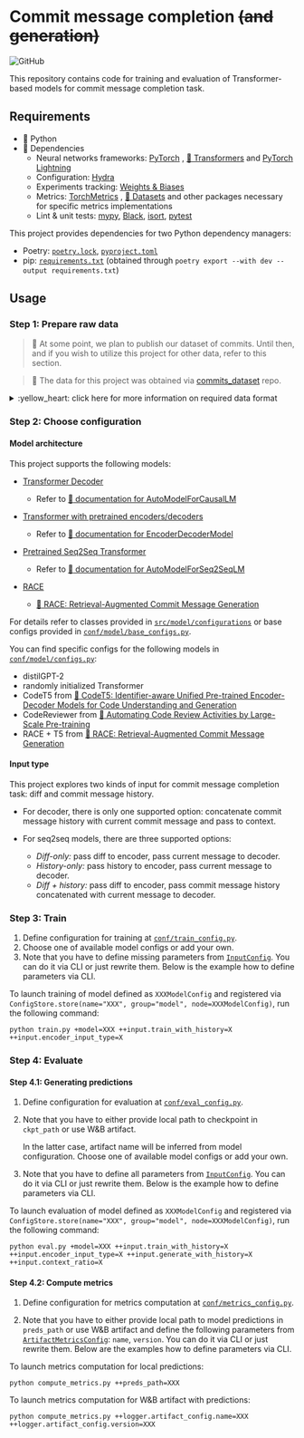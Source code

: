 # Commit message completion ~~(and generation)~~

![GitHub](https://img.shields.io/github/license/saridormi/commit_message_generation?style=for-the-badge)

This repository contains code for training and evaluation of Transformer-based models for commit message completion
task.

## Requirements

* :snake: Python
* :floppy_disk: Dependencies
    * Neural networks frameworks: [PyTorch](https://pytorch.org/)
        , [🤗 Transformers](https://huggingface.co/transformers/)
        and [PyTorch Lightning](https://www.pytorchlightning.ai/)
    * Configuration: [Hydra](https://hydra.cc/)
    * Experiments tracking: [Weights & Biases](https://wandb.ai/site)
    * Metrics: [TorchMetrics](https://torchmetrics.readthedocs.io/en/stable/)
      , [🤗 Datasets](https://huggingface.co/docs/datasets/)
      and other packages necessary for specific metrics implementations
    * Lint & unit tests: [mypy](https://github.com/python/mypy), [Black](https://black.readthedocs.io/en/stable/), [isort](https://pycqa.github.io/isort/), [pytest](https://docs.pytest.org/en/7.1.x/)

This project provides dependencies for two Python dependency managers:
* Poetry: [`poetry.lock`](poetry.lock), [`pyproject.toml`](pyproject.toml)
* pip: [`requirements.txt`](requirements.txt) (obtained through `poetry export --with dev --output requirements.txt`)
     
## Usage

### Step 1: Prepare raw data

> :construction: At some point, we plan to publish our dataset of commits. Until then, and if you wish to utilize this project 
> for other data, refer to this section.

> :star2: The data for this project was obtained via [commits_dataset](https://github.com/saridormi/commits_dataset) repo. 

<details>
<summary>:yellow_heart: click here for more information on required data format</summary>

This project expects all dataset parts to be stored in a separate JSONLines files:
```
 ├── ...  # data directory
 │   ├── train.jsonl
 │   ├── val.jsonl
 │   └── test.jsonl
 └── ...
```

In our case, each input example is commit. Also note that commits from each author should be in chronological order. Specifically, the following keys are expected in each row:

* `author`: Unique identifier for the author of commit.
* `message`: Commit message.
* `mods`: A list of modification made in a commit. Each modification should contain the following keys:
  * `change_type`: Type of modification (string, one of `MODIFY`, `ADD`, `DELETE`, `RENAME`, `COPY`, `UNKNOWN`).
  * `old_path`: Path to file before the commit (`None` when `change_type` is `ADD`).
  * `new_path`: Path to file after the commit (`None` when `change_type` is `DELETE`).
  * `diff`: Output of the `git diff` command for this specific file.

</details>

### Step 2: Choose configuration

#### Model architecture

This project supports the following models:

* [Transformer Decoder](src/model/configurations/decoder_wrapper.py)
  * Refer to [:hugs: documentation for AutoModelForCausalLM](https://huggingface.co/docs/transformers/model_doc/auto#transformers.AutoModelForCausalLM)
* [Transformer with pretrained encoders/decoders](src/model/configurations/encoder_decoder_wrapper.py)
  * Refer to [:hugs: documentation for EncoderDecoderModel](https://huggingface.co/docs/transformers/model_doc/encoder-decoder)
  
* [Pretrained Seq2Seq Transformer](src/model/configurations/seq2seq_wrapper.py)
  * Refer to [:hugs: documentation for AutoModelForSeq2SeqLM](https://huggingface.co/docs/transformers/model_doc/auto#transformers.AutoModelForSeq2SeqLM)

* [RACE](src/model/configurations/race_wrapper.py) 
  * [:scroll: RACE: Retrieval-Augmented Commit Message Generation](https://arxiv.org/abs/2203.02700v3)

For details refer to classes provided in [`src/model/configurations`](src/model/configurations) or base configs provided in [`conf/model/base_configs.py`](conf/model/base_configs.py).

You can find specific configs for the following models in [`conf/model/configs.py`](conf/model/configs.py):
* distilGPT-2
* randomly initialized Transformer
* CodeT5 from [:scroll: CodeT5: Identifier-aware Unified Pre-trained Encoder-Decoder Models for Code Understanding and Generation](https://arxiv.org/abs/2109.00859)
* CodeReviewer from [:scroll: Automating Code Review Activities by Large-Scale Pre-training](https://arxiv.org/abs/2203.09095)
* RACE + T5 from [:scroll: RACE: Retrieval-Augmented Commit Message Generation](https://arxiv.org/abs/2203.02700v3)

#### Input type

This project explores two kinds of input for commit message completion task: diff and commit message history. 

* For decoder, there is only one supported option: concatenate commit message history with current commit message and pass to context.

* For seq2seq models, there are three supported options:
  * *Diff-only:* pass diff to encoder, pass current message to decoder.
  * *History-only:* pass history to encoder, pass current message to decoder.
  * *Diff + history:* pass diff to encoder, pass commit message history concatenated with current message to decoder.

### Step 3: Train

1. Define configuration for training at [`conf/train_config.py`](conf/train_config.py).
2. Choose one of available model configs or add your own.
3. Note that you have to define missing parameters from [`InputConfig`](conf/data/input_config.py). You can do it via CLI or just rewrite them. Below is the example how to define parameters via CLI.

To launch training of model defined as `XXXModelConfig` and registered via `ConfigStore.store(name="XXX", group="model", node=XXXModelConfig)`, run the following command:
```
python train.py +model=XXX ++input.train_with_history=X ++input.encoder_input_type=X
```

### Step 4: Evaluate

#### Step 4.1: Generating predictions

1. Define configuration for evaluation at [`conf/eval_config.py`](conf/eval_config.py).

2. Note that you have to either provide local path to checkpoint in `ckpt_path` or use W&B artifact.

   In the latter case, artifact name will be inferred from model configuration. Choose one of available model configs or add your own. 

3. Note that you have to define all parameters from [`InputConfig`](conf/data/input_config.py). You can do it via CLI or just rewrite them. Below is the example how to define parameters via CLI.

To launch evaluation of model defined as `XXXModelConfig` and registered via `ConfigStore.store(name="XXX", group="model", node=XXXModelConfig)`, run the following command:
```
python eval.py +model=XXX ++input.train_with_history=X ++input.encoder_input_type=X ++input.generate_with_history=X ++input.context_ratio=X
```

#### Step 4.2: Compute metrics

1. Define configuration for metrics computation at [`conf/metrics_config.py`](conf/metrics_config.py).

2. Note that you have to either provide local path to model predictions in `preds_path` or use W&B artifact and define the following parameters from [`ArtifactMetricsConfig`](conf/metrics_config.py): `name`, `version`. You can do it via CLI or just rewrite them. Below are the examples how to define parameters via CLI.


To launch metrics computation for local predictions:
```
python compute_metrics.py ++preds_path=XXX
```

To launch metrics computation for W&B artifact with predictions:
```
python compute_metrics.py ++logger.artifact_config.name=XXX ++logger.artifact_config.version=XXX
```